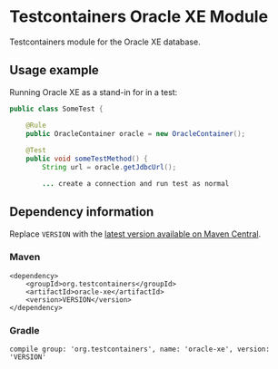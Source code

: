# Testcontainers Oracle XE Module

Testcontainers module for the Oracle XE database.

## Usage example

Running Oracle XE as a stand-in for in a test:

```java
public class SomeTest {

    @Rule
    public OracleContainer oracle = new OracleContainer();
    
    @Test
    public void someTestMethod() {
        String url = oracle.getJdbcUrl();

        ... create a connection and run test as normal
```

## Dependency information

Replace `VERSION` with the [latest version available on Maven Central](https://search.maven.org/#search%7Cga%7C1%7Cg%3A%22org.testcontainers%22).

### Maven

```
<dependency>
    <groupId>org.testcontainers</groupId>
    <artifactId>oracle-xe</artifactId>
    <version>VERSION</version>
</dependency>
```

### Gradle

```
compile group: 'org.testcontainers', name: 'oracle-xe', version: 'VERSION'
```
